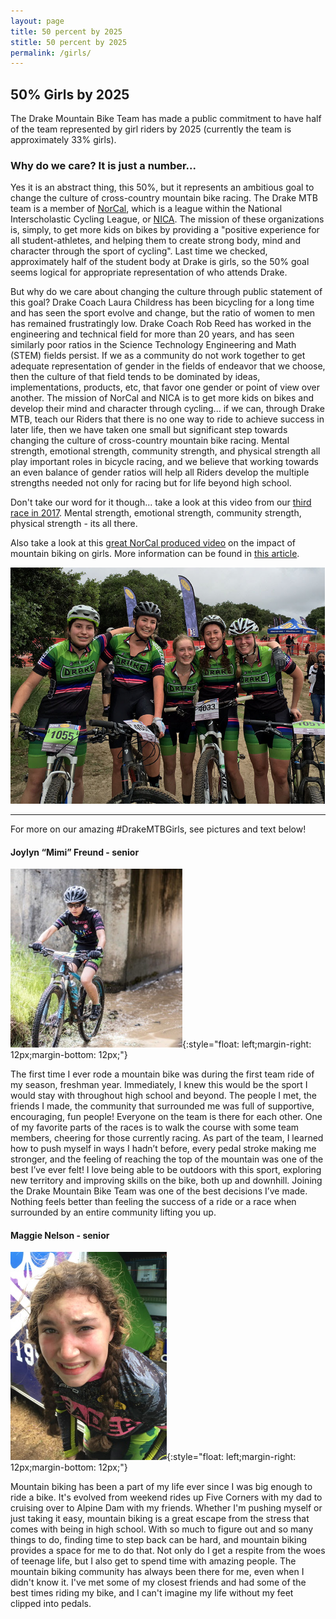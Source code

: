 ```yaml
---
layout: page
title: 50 percent by 2025
stitle: 50 percent by 2025
permalink: /girls/
---
```

##  50% Girls by 2025

The Drake Mountain Bike Team has made a public commitment to have half of the team represented by girl riders by 2025 (currently the team is approximately 33% girls).  

### Why do we care?  It is just a number...

Yes it is an abstract thing, this 50%, but it represents an ambitious goal to change the culture of cross-country mountain bike racing.  The Drake MTB team is a member of [NorCal](http://norcalmtb.org), which is a league within the National Interscholastic Cycling League, or [NICA](http://www.nationalmtb.org/).  The mission of these organizations is, simply, to get more kids on bikes by providing a "positive experience for all student-athletes, and helping them to create strong body, mind and character through the sport of cycling".  Last time we checked, approximately half of the student body at Drake is girls, so the 50% goal seems logical for appropriate representation of who attends Drake.  

But why do we care about changing the culture through public statement of this goal?  Drake Coach Laura Childress has been bicycling for a long time and has seen the sport evolve and change, but the ratio of women to men has remained frustratingly low.  Drake Coach Rob Reed has worked in the engineering and technical field for more than 20 years, and has seen similarly poor ratios in the Science Technology Engineering and Math (STEM) fields persist.  If we as a community do not work together to get adequate representation of gender in the fields of endeavor that we choose, then the culture of that field tends to be dominated by ideas, implementations, products, etc, that favor one gender or point of view over another.  The mission of NorCal and NICA is to get more kids on bikes and develop their mind and character through cycling... if we can, through Drake MTB, teach our Riders that there is no one way to ride to achieve success in later life, then we have taken one small but significant step towards changing the culture of cross-country mountain bike racing.  Mental strength, emotional strength, community strength, and physical strength all play important roles in bicycle racing, and we believe that working towards an even balance of gender ratios will help all Riders develop the multiple strengths needed not only for racing but for life beyond high school.

Don't take our word for it though... take a look at this video from our [third race in 2017](https://www.youtube.com/watch?v=0N8iXa_M5oE).  Mental strength, emotional strength, community strength, physical strength - its all there.

Also take a look at this [great NorCal produced video](https://m.youtube.com/watch?v=RMzVFlOF8R4) on the impact of mountain biking on girls. More information can be found in [this article](https://www.trekbikes.com/us/en_US/story/the_new_normal).


![drake girls group](../images/drake_girls_group.png)

****

For more on our amazing #DrakeMTBGirls, see pictures and text below!

#### Joylyn “Mimi” Freund - senior

![pic of Mimi](../images/girls_Mimi.jpg){:style="float: left;margin-right: 12px;margin-bottom: 12px;"}

The first time I ever rode a mountain bike was during the first team ride of my season, freshman year. Immediately, I knew this would be the sport I would stay with throughout high school and beyond. The people I met, the friends I made, the community that surrounded me was full of supportive, encouraging, fun people! Everyone on the team is there for each other. One of my favorite parts of the races is to walk the course with some team members, cheering for those currently racing. As part of the team, I learned how to push myself in ways I hadn’t before, every pedal stroke making me stronger, and the feeling of reaching the top of the mountain was one of the best I’ve ever felt! I love being able to be outdoors with this sport, exploring new territory and improving skills on the bike, both up and downhill. Joining the Drake Mountain Bike Team was one of the best decisions I’ve made. Nothing feels better than feeling the success of a ride or a race when surrounded by an entire community lifting you up.


#### Maggie Nelson - senior

![pic of Maggie](../images/maggie_captain.jpg){:style="float: left;margin-right: 12px;margin-bottom: 12px;"}

Mountain biking has been a part of my life ever since I was big enough to ride a bike. It's evolved from weekend rides up Five Corners with my dad to cruising over to Alpine Dam with my friends. Whether I'm pushing myself or just taking it easy, mountain biking is a great escape from the stress that comes with being in high school. With so much to figure out and so many things to do, finding time to step back can be hard, and mountain biking provides a space for me to do that. Not only do I get a respite from the woes of teenage life, but I also get to spend time with amazing people. The mountain biking community has always been there for me, even when I didn't know it. I've met some of my closest friends and had some of the best times riding my bike, and I can't imagine my life without my feet clipped into pedals.


